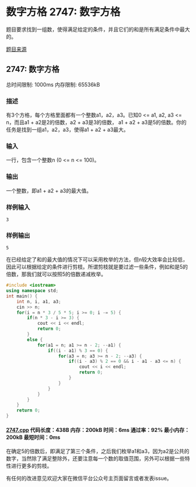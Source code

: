 # 数字方格 2747: 数字方格

题目要求找到一组数，使得满足给定的条件，并且它们的和是所有满足条件中最大的。

[题目来源](http://bailian.openjudge.cn/practice/2747/)

## 2747: 数字方格

总时间限制: 1000ms    内存限制: 65536kB

### 描述

有3个方格，每个方格里面都有一个整数a1，a2，a3。已知0 <= a1, a2, a3 <= n，而且a1 + a2是2的倍数，a2 + a3是3的倍数， a1 + a2 + a3是5的倍数。你的任务是找到一组a1，a2，a3，使得a1 + a2 + a3最大。

### 输入

一行，包含一个整数n (0 <= n <= 100)。

### 输出

一个整数，即a1 + a2 + a3的最大值。

### 样例输入
```
3
```
### 样例输出
```
5
```
在已经给定了和的最大值的情况下可以采用枚举的方法，但n较大效率会比较低，因此可以根据给定的条件进行剪枝。所谓剪枝就是要过滤一些条件，例如和是5的倍数，那我们就可以按照5的倍数递减枚举。
```cpp
#include <iostream>
using namespace std;
int main() {
	int n, i, a1, a3;
	cin >> n;
	for(i = n * 3 / 5 * 5; i >= 0; i -= 5) {
		if(n * 3 - i >= 3) {
			cout << i << endl;
			return 0;
		}
		else {
			for(a1 = n; a1 >= n - 2; --a1) {
				if((i - a1) % 3 == 0) {
					for(a3 = n; a3 >= n - 2; --a3) {
						if((i - a3) % 2 == 0 && i - a1 - a3 <= n) {
							cout << i << endl;
							return 0;
						}
					}
				}
			}
		}
	}
	return 0;
}
```
#### [2747.cpp](/Code/2700-2799/2747.cpp) 代码长度：438B 内存：200kB 时间：6ms 通过率：92% 最小内存：200kB  最短时间：0ms

在确定5的倍数后，即满足了第三个条件，之后我们枚举a1和a3，因为a2是公共的数字，当然除了满足整除外，还要注意每一个数的取值范围，另外可以根据一些特性进行更多的剪枝。

有任何的改进意见欢迎大家在微信平台公众号主页面留言或者发表issue。
